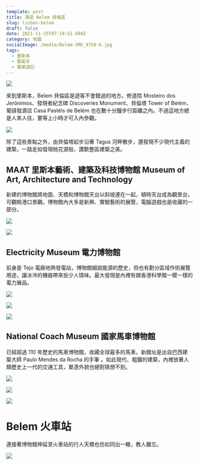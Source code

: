 ```yaml
---
template: post
title: 漫遊 Belem 貝倫區
slug: lisbon-belem
draft: false
date: 2021-11-25T07:19:51.690Z
category: 地圖
socialImage: /media/Belem-IMG_9758-6.jpg
tags:
  - 里斯本
  - 葡萄牙
  - 葡摩遊記
---
```


![](/media/Belem-IMG_9696-1.jpg)

來到里斯本，Belem 貝倫區是遊客不會錯過的地方。修道院 Mosteiro dos Jerónimos、發現者紀念碑 Discoveries Monument、貝倫塔 Tower of Belém、葡撻發源店 Casa Pastéis de Belém 也在數十分鐘步行距離之內。不過這地方總是人來人往，要等上小時才可入內參觀。

![](/media/Belem-IMG_9792-9.jpg)

除了這些景點之外，由貝倫塔起步沿著 Tagus 河畔散步，還發現不少現代主義的建築，一路走如發現桃花源般，讚歎整區建築之美。

## MAAT 里斯本藝術、建築及科技博物館 Museum of Art, Architecture and Technology

新建的博物館將地面、天橋和博物館天台以斜坡連在一起，頓時天台成為觀景台，可觀眺港口景觀。博物館內大多是新興、實驗藝術的展覽，電腦遊戲也是收藏的一部分。

![](/media/Belem-IMG_9766-8.jpg)

![](/media/Belem-IMG_9816-11.jpg)

## Electricity Museum 電力博物館

前身是 Tejo 電廠地熱發電站，博物館細說能源的歷史，但也有劃分區域作術展覽用途，讓冰冷的機器帶來些少人情味。最大發現是內裡有跟香港科學館一模一樣的電力展品。

![](/media/Belem-IMG_9758-6.jpg)

![](/media/Belem-IMG_9762-7.jpg)

![](/media/Belem-IMG_9751-5.jpg)

## National Coach Museum 國家馬車博物館

已經超過 110 年歷史的馬車博物館，收藏全球最多的馬車。新館址是出自巴西建築大師 Paulo Mendes da Rocha 的手筆 。如此現代、粗獷的建築，內裡放著人類歷史上一代的交通工具，單憑外貌也絕對猜想不到。

![](/media/Belem-IMG_9747-3.jpg)

![](/media/Belem-IMG_9749-4.jpg)

![](/media/Belem-IMG_9744-2.jpg)

# Belem 火車站

連接著博物館伸延至火車站的行人天橋也仿如同出一轍，教人難忘。

![](/media/Belem-IMG_9793-10.jpg)
